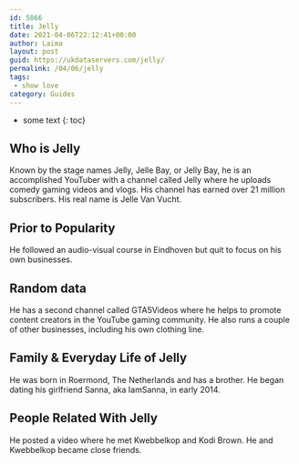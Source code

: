 ```yaml
---
id: 5866
title: Jelly
date: 2021-04-06T22:12:41+00:00
author: Laima
layout: post
guid: https://ukdataservers.com/jelly/
permalink: /04/06/jelly
tags:
 - show love
category: Guides
---
```


* some text
{: toc}


## Who is Jelly
                  
                  
                  
Known by the stage names Jelly, Jelle Bay, or Jelly Bay, he is an accomplished YouTuber with a channel called Jelly where he uploads comedy gaming videos and vlogs. His channel has earned over 21 million subscribers. His real name is Jelle Van Vucht. 
                  
              
            
              
            
                
                
                
## Prior to Popularity
                  
                  
                  
He followed an audio-visual course in Eindhoven but quit to focus on his own businesses.
                  
              
            
              
            
                
                
                
## Random data
                  
                  
                  
He has a second channel called GTA5Videos where he helps to promote content creators in the YouTube gaming community. He also runs a couple of other businesses, including his own clothing line.
                  
              
            
              
            
                
                
                
## Family & Everyday Life of Jelly
                  
                  
                  
He was born in Roermond, The Netherlands and has a brother. He began dating his girlfriend Sanna, aka IamSanna, in early 2014.
                  
              
            
              
            
                
                
                
## People Related With Jelly
                  
                  
                  
He posted a video where he met Kwebbelkop and Kodi Brown. He and Kwebbelkop became close friends.
                  
              
            
              
            
                
              
            
              
              
            
            
              
            
          
          
          